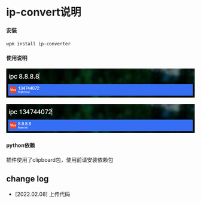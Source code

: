 # ip-convert说明

#### 安装
```
wpm install ip-converter
```


#### 使用说明
![convert ip](https://raw.githubusercontent.com/ev01ing/Wox.Plugin.ip-converter/master/images/ipc_ip.png)

![convert ip integer](https://raw.githubusercontent.com/ev01ing/Wox.Plugin.ip-converter/master/images/ipc_ip_integer.png)



#### python依赖

插件使用了clipboard包，使用前请安装依赖包



change log
---

- [2022.02.08] 上传代码